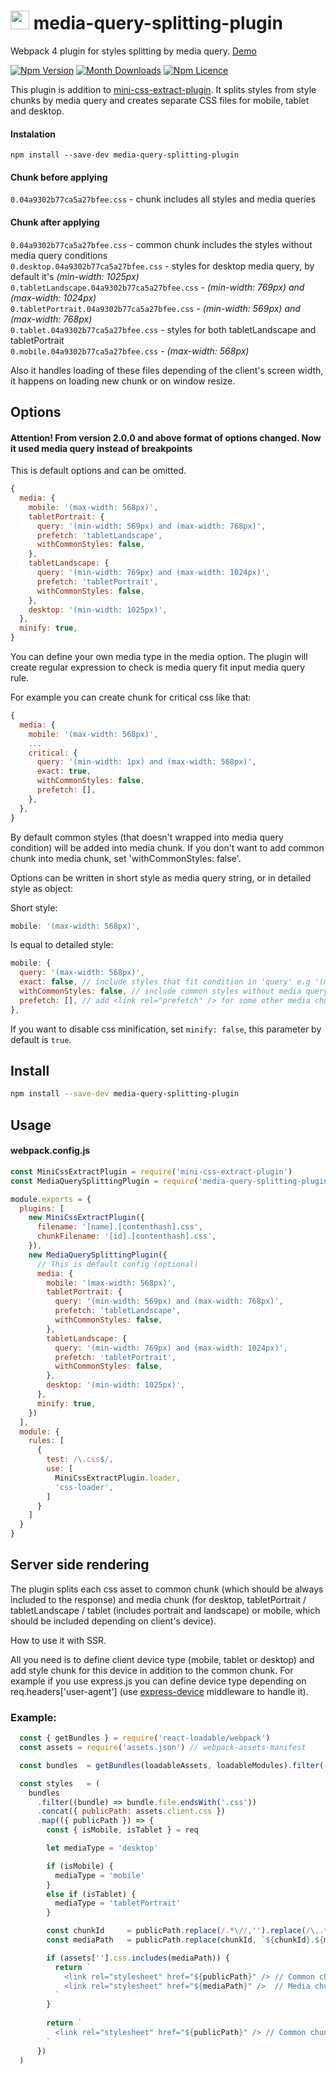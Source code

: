 # <img src="./images/logo.png" height="30" /> media-query-splitting-plugin
Webpack 4 plugin for styles splitting by media query.
[Demo](https://mediaquerysplittingdemo.firebaseapp.com/)

[![Npm Version](https://badge.fury.io/js/media-query-splitting-plugin.svg)](https://www.npmjs.com/package/media-query-splitting-plugin)
[![Month Downloads](https://img.shields.io/npm/dm/media-query-splitting-plugin.svg)](http://npm-stat.com/charts.html?package=media-query-splitting-plugin)
[![Npm Licence](https://img.shields.io/npm/l/media-query-splitting-plugin.svg)](https://www.npmjs.com/package/media-query-splitting-plugin)

This plugin is addition to [mini-css-extract-plugin](https://github.com/webpack-contrib/mini-css-extract-plugin). It splits styles from style chunks by media query and creates separate CSS files for mobile, tablet and desktop.

#### Instalation
`npm install --save-dev media-query-splitting-plugin`

#### Chunk before applying
`0.04a9302b77ca5a27bfee.css` - chunk includes all styles and media queries

#### Chunk after applying
`0.04a9302b77ca5a27bfee.css` - common chunk includes the styles without media query conditions<br/>
`0.desktop.04a9302b77ca5a27bfee.css` - styles for desktop media query, by default it's *(min-width: 1025px)*<br/>
`0.tabletLandscape.04a9302b77ca5a27bfee.css` - *(min-width: 769px) and (max-width: 1024px)*<br/>
`0.tabletPortrait.04a9302b77ca5a27bfee.css` - *(min-width: 569px) and (max-width: 768px)*<br/>
`0.tablet.04a9302b77ca5a27bfee.css` - styles for both tabletLandscape and tabletPortrait<br/>
`0.mobile.04a9302b77ca5a27bfee.css` - *(max-width: 568px)*<br/>


Also it handles loading of these files depending of the client's screen width, it happens on loading new chunk or on window resize. 



## Options
#### Attention! From version 2.0.0 and above format of options changed. Now it used media query instead of breakpoints


This is default options and can be omitted.

```js
{
  media: {
    mobile: '(max-width: 568px)',
    tabletPortrait: {
      query: '(min-width: 569px) and (max-width: 768px)',
      prefetch: 'tabletLandscape',
      withCommonStyles: false,
    },
    tabletLandscape: {
      query: '(min-width: 769px) and (max-width: 1024px)',
      prefetch: 'tabletPortrait',
      withCommonStyles: false,
    },
    desktop: '(min-width: 1025px)',
  },
  minify: true,
}
```
You can define your own media type in the media option. The plugin will create regular expression to check is media query fit input media query rule.

For example you can create chunk for critical css like that:
```js
{
  media: {
    mobile: '(max-width: 568px)',
    ...
    critical: {
      query: '(min-width: 1px) and (max-width: 568px)',
      exact: true,
      withCommonStyles: false,
      prefetch: [],
    },
  },
}
```

By default common styles (that doesn't wrapped into media query condition) will be added into media chunk.
If you don't want to add common chunk into media chunk, set 'withCommonStyles: false'.

Options can be written in short style as media query string, or in detailed style as object:

Short style:
```js
mobile: '(max-width: 568px)',
```

Is equal to detailed style:
```js
mobile: {
  query: '(max-width: 568px)',
  exact: false, // include styles that fit condition in 'query' e.g '(max-width: 567px)' or '(min-width: 200px)'
  withCommonStyles: false, // include common styles without media query condition
  prefetch: [], // add <link rel="prefetch" /> for some other media chunks
},
```

If you want to disable css minification, set `minify: false`, this parameter by default is `true`.


## Install

```bash
npm install --save-dev media-query-splitting-plugin
```


## Usage

#### webpack.config.js
```js
const MiniCssExtractPlugin = require('mini-css-extract-plugin')
const MediaQuerySplittingPlugin = require('media-query-splitting-plugin')

module.exports = {
  plugins: [
    new MiniCssExtractPlugin({
      filename: '[name].[contenthash].css',
      chunkFilename: '[id].[contenthash].css',
    }),
    new MediaQuerySplittingPlugin({
      // This is default config (optional)
      media: {
        mobile: '(max-width: 568px)',
        tabletPortrait: {
          query: '(min-width: 569px) and (max-width: 768px)',
          prefetch: 'tabletLandscape',
          withCommonStyles: false,
        },
        tabletLandscape: {
          query: '(min-width: 769px) and (max-width: 1024px)',
          prefetch: 'tabletPortrait',
          withCommonStyles: false,
        },
        desktop: '(min-width: 1025px)',
      },
      minify: true,
    })
  ],
  module: {
    rules: [
      {
        test: /\.css$/,
        use: [
          MiniCssExtractPlugin.loader,
          'css-loader',
        ]
      }
    ]
  }
}
```

## Server side rendering
The plugin splits each css asset to common chunk (which should be always included to the response) and media chunk (for desktop, tabletPortrait / tabletLandscape / tablet (includes portrait and landscape) or mobile, which should be included depending on client's device).

How to use it with SSR.

All you need is to define client device type (mobile, tablet or desktop) and add style chunk for this device in addition to  the common chunk. For example if you use express.js you can define device type depending on req.headers\['user-agent'\] (use [express-device](https://github.com/rguerreiro/express-device) middleware to handle it).

### Example:
```js
  const { getBundles } = require('react-loadable/webpack')
  const assets = require('assets.json') // webpack-assets-manifest

  const bundles  = getBundles(loadableAssets, loadableModules).filter(({ file }) => !/map$/.test(file))

  const styles   = (
    bundles
      .filter((bundle) => bundle.file.endsWith('.css'))
      .concat({ publicPath: assets.client.css })
      .map(({ publicPath }) => {
        const { isMobile, isTablet } = req

        let mediaType = 'desktop'

        if (isMobile) {
          mediaType = 'mobile'
        }
        else if (isTablet) {
          mediaType = 'tabletPortrait'
        }

        const chunkId     = publicPath.replace(/.*\//,'').replace(/\..*/, '')
        const mediaPath   = publicPath.replace(chunkId, `${chunkId}.${mediaType}`)

        if (assets[''].css.includes(mediaPath)) {
          return `
            <link rel="stylesheet" href="${publicPath}" /> // Common chunk (0.04a9302b77ca5a27bfee.css)
            <link rel="stylesheet" href="${mediaPath}" />  // Media chunk  (0.${mediaType}.04a9302b77ca5a27bfee.css)
          `
        }
        
        return `
          <link rel="stylesheet" href="${publicPath}" /> // Common chunk (0.04a9302b77ca5a27bfee.css)
        `
      })
  )

```
